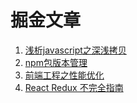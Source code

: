 # 掘金文章

1. [浅析javascript之深浅拷贝](./浅析javascript之深浅拷贝.md)
2. [npm包版本管理](./npm包版本管理.md)
3. [前端工程之性能优化](./前端工程之性能优化.md)
4. [React Redux 不完全指南](./ReactRedux%20不完全指南.md)